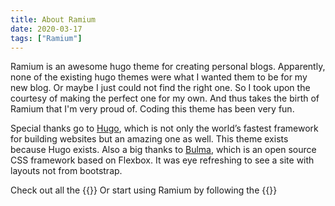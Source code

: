 ```yaml
---
title: About Ramium
date: 2020-03-17
tags: ["Ramium"]
---
```


Ramium is an awesome hugo theme for creating personal blogs. Apparently, none of the existing hugo themes were what I wanted them to be for my new blog. Or maybe I just could not find the right one. So I took upon the courtesy of making the perfect one for my own. And thus takes the birth of Ramium that I'm very proud of. Coding this theme has been very fun.

Special thanks go to [Hugo](https://gohugo.io/), which is not only the world’s fastest framework for building websites but an amazing one as well. This theme exists because Hugo exists. Also a big thanks to [Bulma](https://bulma.io/), which is an open source CSS framework based on Flexbox. It was eye refreshing to see a site with layouts not from bootstrap.

Check out all the {{<local href="/introduction-to-ramium/features-of-ramium/" text="features of Ramium">}} Or start using Ramium by following the {{<local href="/getting-started-with-ramium/" text="tutorial here.">}}
